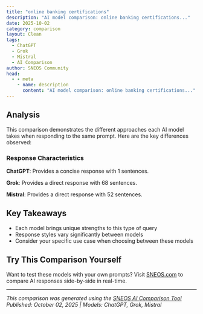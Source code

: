 ```yaml
---
title: "online banking certifications"
description: "AI model comparison: online banking certifications..."
date: 2025-10-02
category: comparison
layout: Clean
tags:
  - ChatGPT
  - Grok
  - Mistral
  - AI Comparison
author: SNEOS Community
head:
  - - meta
    - name: description
      content: "AI model comparison: online banking certifications..."
---
```


<ChatComparison
  title="online banking certifications"
  prompt="online banking certifications"
  :responses='{
    "ChatGPT": "Error calling OpenAI API.",
    "Grok": "Online banking certifications are professional programs or courses that validate a person\u0027s knowledge and skills in digital banking, internet banking technologies, cybersecurity, and related financial services. These certifications can be beneficial for professionals looking to advance their careers in banking, fintech, or IT roles within financial institutions. Below is an overview of relevant certifications, their focus areas, and potential providers:\n\n### 1. **Certified Digital Banking Professional (CDBP)**\n   - **Focus**: Comprehensive understanding of digital banking, including mobile banking, online payment systems, customer experience, and digital transformation strategies.\n   - **Provider**: Often offered by specialized training institutes or banking associations like the Digital Banking Institute or local financial training bodies.\n   - **Target Audience**: Banking professionals, fintech enthusiasts, and managers looking to transition into digital banking roles.\n   - **Benefits**: Enhances knowledge of digital banking trends, regulatory compliance, and technology integration.\n\n### 2. **Certified Information Systems Security Professional (CISSP)**\n   - **Focus**: Cybersecurity in financial systems, including securing online banking platforms, protecting customer data, and managing risks.\n   - **Provider**: (ISC)\u00B2, a globally recognized cybersecurity certification body.\n   - **Target Audience**: IT professionals and security experts working in online banking environments.\n   - **Benefits**: Demonstrates expertise in securing digital banking transactions and protecting against cyber threats.\n\n### 3. **Certified in Risk and Information Systems Control (CRISC)**\n   - **Focus**: Managing IT risks in financial services, including online banking systems, and ensuring compliance with regulations.\n   - **Provider**: ISACA, a professional association for IT governance and cybersecurity.\n   - **Target Audience**: Risk management professionals and IT auditors in banking.\n   - **Benefits**: Helps professionals assess and mitigate risks specific to online banking platforms.\n\n### 4. **Certified Financial Analyst (CFA) \u2013 Fintech and Digital Banking Modules**\n   - **Focus**: While the CFA primarily focuses on investment and finance, some modules or supplementary courses cover fintech, blockchain, and digital banking trends.\n   - **Provider**: CFA Institute, with additional fintech courses available through partnered platforms.\n   - **Target Audience**: Financial analysts and banking professionals looking to specialize in digital transformation.\n   - **Benefits**: Provides a strong foundation in finance with an emphasis on emerging technologies in banking.\n\n### 5. **Professional Certificate in Digital Banking and Fintech**\n   - **Focus**: Understanding the interplay between technology and banking, including mobile apps, APIs, digital wallets, and regulatory issues.\n   - **Provider**: Universities or online platforms like edX, Coursera, or FutureLearn often partner with banking institutions to offer these programs.\n   - **Target Audience**: Entry-level to mid-level banking employees or those transitioning into fintech roles.\n   - **Benefits**: Offers practical insights into how digital banking operates and evolves with technology.\n\n### 6. **Certified Anti-Money Laundering Specialist (CAMS)**\n   - **Focus**: Combating financial crimes in online banking, such as money laundering and fraud detection through digital channels.\n   - **Provider**: Association of Certified Anti-Money Laundering Specialists (ACAMS).\n   - **Target Audience**: Compliance officers and risk managers in banking.\n   - **Benefits**: Equips professionals with skills to ensure online banking platforms adhere to anti-money laundering (AML) regulations.\n\n### 7. **Microsoft Certified: Azure Fundamentals (for Banking IT)**\n   - **Focus**: Cloud computing skills for banking IT infrastructure, including hosting online banking applications securely on platforms like Microsoft Azure.\n   - **Provider**: Microsoft.\n   - **Target Audience**: IT professionals managing online banking systems or transitioning to cloud-based banking solutions.\n   - **Benefits**: Validates cloud computing skills critical for modern digital banking platforms.\n\n### 8. **Blockchain and Cryptocurrency Certifications for Banking**\n   - **Focus**: Understanding blockchain technology, cryptocurrencies, and their impact on online banking and payment systems.\n   - **Provider**: Platforms like Coursera, Udemy, or specialized blockchain training providers (e.g., Blockchain Council).\n   - **Target Audience**: Banking professionals exploring decentralized finance (DeFi) and digital currencies.\n   - **Benefits**: Prepares individuals for the integration of blockchain into online banking services.\n\n### Key Platforms for Online Banking Certifications\n- **Coursera**: Offers courses in fintech, digital banking, and cybersecurity from top universities and institutions.\n- **edX**: Provides professional certificates in digital transformation and financial technology.\n- **Udemy**: Features affordable courses on specific topics like online banking security and fintech innovations.\n- **Banking Associations**: Local or international banking institutes (e.g., American Bankers Association, Chartered Institute of Bankers) often offer specialized digital banking certifications.\n- **ISACA and (ISC)\u00B2**: Focus on IT and cybersecurity certifications relevant to online banking.\n\n### How to Choose the Right Certification\n1. **Career Goals**: Decide if you want to focus on technology, security, compliance, or customer-facing digital banking strategies.\n2. **Experience Level**: Some certifications are for beginners (e.g., Coursera courses), while others require prior experience (e.g., CISSP, CRISC).\n3. **Industry Demand**: Research certifications valued in your region or by your employer. For example, cybersecurity certifications are in high demand due to increasing online banking fraud.\n4. **Cost and Time Commitment**: Certifications range from short online courses (a few weeks) to extensive programs (several months).\n\nIf you are looking for specific recommendations or details about a particular certification, feel free to ask! Additionally, let me know your location or area of interest (e.g., cybersecurity, customer service, or IT infrastructure), and I can tailor suggestions accordingly.",
    "Mistral": "Online banking certifications can be crucial for professionals working in the financial services industry, particularly those involved in digital banking, cybersecurity, and financial technology (FinTech). These certifications can help individuals demonstrate their expertise and commitment to best practices in online banking. Here are some notable certifications and courses related to online banking:\n\n### 1. **Certified Information Systems Security Professional (CISSP)**\n- **Offered by:** (ISC)\u00B2\n- **Focus:** General cybersecurity knowledge, including aspects relevant to online banking.\n- **Useful for:** IT professionals, cybersecurity specialists, and risk managers.\n\n### 2. **Certified Information Systems Auditor (CISA)**\n- **Offered by:** ISACA\n- **Focus:** Information systems auditing, control, and security.\n- **Useful for:** Auditors, IT professionals, and compliance officers.\n\n### 3. **Certified in Risk and Information Systems Control (CRISC)**\n- **Offered by:** ISACA\n- **Focus:** Risk management and information systems control.\n- **Useful for:** Risk managers, IT professionals, and compliance officers.\n\n### 4. **Certified Ethical Hacker (CEH)**\n- **Offered by:** EC-Council\n- **Focus:** Ethical hacking and penetration testing.\n- **Useful for:** Cybersecurity professionals, IT security specialists.\n\n### 5. **Certified Financial Crime Specialist (CFCS)**\n- **Offered by:** Association of Certified Financial Crime Specialists (ACFCS)\n- **Focus:** Financial crime prevention, including fraud, money laundering, and cybercrime.\n- **Useful for:** Compliance officers, risk managers, and financial crime investigators.\n\n### 6. **Certified Fraud Examiner (CFE)**\n- **Offered by:** Association of Certified Fraud Examiners (ACFE)\n- **Focus:** Fraud prevention, detection, and investigation.\n- **Useful for:** Fraud examiners, auditors, and compliance officers.\n\n### 7. **Certified Bank Auditor (CBA)**\n- **Offered by:** The Institute of Internal Auditors (IIA)\n- **Focus:** Bank auditing and risk management.\n- **Useful for:** Bank auditors, risk managers, and compliance officers.\n\n### 8. **Certified Financial Services Auditor (CFSA)**\n- **Offered by:** The Institute of Internal Auditors (IIA)\n- **Focus:** Financial services auditing.\n- **Useful for:** Auditors, risk managers, and compliance officers in the financial services industry.\n\n### 9. **Certified Digital Banking Professional (CDBP)**\n- **Offered by:** Digital Banking Institute\n- **Focus:** Digital banking, FinTech, and innovation in financial services.\n- **Useful for:** Banking professionals, FinTech specialists, and digital transformation leaders.\n\n### 10. **Certified Information Privacy Professional (CIPP)**\n- **Offered by:** International Association of Privacy Professionals (IAPP)\n- **Focus:** Privacy laws, regulations, and best practices.\n- **Useful for:** Privacy officers, compliance officers, and legal professionals.\n\n### 11. **Certified in the Governance of Enterprise IT (CGEIT)**\n- **Offered by:** ISACA\n- **Focus:** Governance of enterprise IT.\n- **Useful for:** IT governance professionals, risk managers, and compliance officers.\n\n### 12. **Certified Payment Card Industry Security Implementer (CPISI)**\n- **Offered by:** PCI Security Standards Council\n- **Focus:** Payment card industry security standards.\n- **Useful for:** IT professionals, cybersecurity specialists, and compliance officers.\n\n### 13. **Certified Anti-Money Laundering Specialist (CAMS)**\n- **Offered by:** Association of Certified Anti-Money Laundering Specialists (ACAMS)\n- **Focus:** Anti-money laundering and financial crime prevention.\n- **Useful for:** Compliance officers, risk managers, and financial crime investigators.\n\n### 14. **Certified Information Security Manager (CISM)**\n- **Offered by:** ISACA\n- **Focus:** Information security management.\n- **Useful for:** IT managers, cybersecurity specialists, and risk managers.\n\n### 15. **Certified in Data Privacy Solutions Engineer (CDPSE)**\n- **Offered by:** ISACA\n- **Focus:** Data privacy and protection.\n- **Useful for:** IT professionals, data privacy specialists, and compliance officers.\n\n### Online Courses and Training Programs\nIn addition to certifications, various online courses and training programs can provide valuable knowledge and skills in online banking:\n\n- **Coursera:** Offers courses on FinTech, cybersecurity, and digital banking.\n- **edX:** Provides courses on financial technology, cybersecurity, and risk management.\n- **Udemy:** Offers a wide range of courses on online banking, cybersecurity, and financial crime prevention.\n- **LinkedIn Learning:** Provides courses on digital banking, cybersecurity, and compliance.\n\nThese certifications and courses can help professionals stay updated with the latest trends and best practices in online banking, ensuring they are well-equipped to handle the challenges and opportunities in this rapidly evolving field."
  }'
  published-date="14:15"
/>

## Analysis

This comparison demonstrates the different approaches each AI model takes when responding to the same prompt. Here are the key differences observed:

### Response Characteristics

**ChatGPT**: Provides a concise response with 1 sentences. 

**Grok**: Provides a direct response with 68 sentences. 

**Mistral**: Provides a direct response with 52 sentences. 

## Key Takeaways

- Each model brings unique strengths to this type of query
- Response styles vary significantly between models
- Consider your specific use case when choosing between these models

## Try This Comparison Yourself

Want to test these models with your own prompts? Visit [SNEOS.com](https://sneos.com) to compare AI responses side-by-side in real-time.

---

*This comparison was generated using the [SNEOS AI Comparison Tool](https://sneos.com)*
*Published: October 02, 2025 | Models: ChatGPT, Grok, Mistral*
